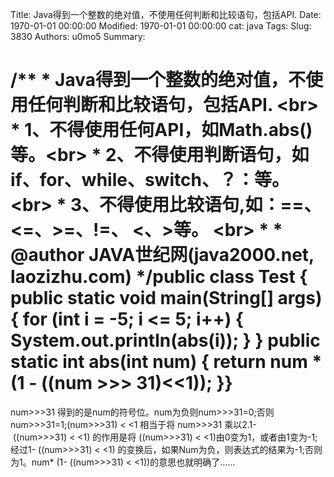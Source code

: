 Title: Java得到一个整数的绝对值，不使用任何判断和比较语句，包括API.
Date: 1970-01-01 00:00:00
Modified: 1970-01-01 00:00:00
cat: java
Tags: 
Slug: 3830
Authors: u0mo5 
Summary: 

/** * Java得到一个整数的绝对值，不使用任何判断和比较语句，包括API. &lt;br&gt; * 1、不得使用任何API，如Math.abs()等。&lt;br&gt; * 2、不得使用判断语句，如if、for、while、switch、？：等。&lt;br&gt; * 3、不得使用比较语句,如：==、 &lt;=、&gt;=、!=、 &lt;、&gt;等。 &lt;br&gt; *  * @author JAVA世纪网(java2000.net, laozizhu.com) */public class Test {  public static void main(String[] args) {    for (int i = -5; i &lt;= 5; i++) {      System.out.println(abs(i));    }  }  public static int abs(int num) {    return num * (1 - ((num &gt;&gt;&gt; 31)&lt;&lt;1));  }}
 
================================
num&gt;&gt;&gt;31 得到的是num的符号位。num为负则num&gt;&gt;&gt;31=0;否则num&gt;&gt;&gt;31=1;(num&gt;&gt;&gt;31) &lt; &lt;1 相当于将 num&gt;&gt;&gt;31 乘以2.1- ((num&gt;&gt;&gt;31) &lt; &lt;1) 的作用是将 ((num&gt;&gt;&gt;31) &lt; &lt;1)由0变为1，或者由1变为-1;经过1- ((num&gt;&gt;&gt;31) &lt; &lt;1) 的变换后，如果Num为负，则表达式的结果为-1;否则为1。num* (1- ((num&gt;&gt;&gt;31) &lt; &lt;1))的意思也就明确了……
